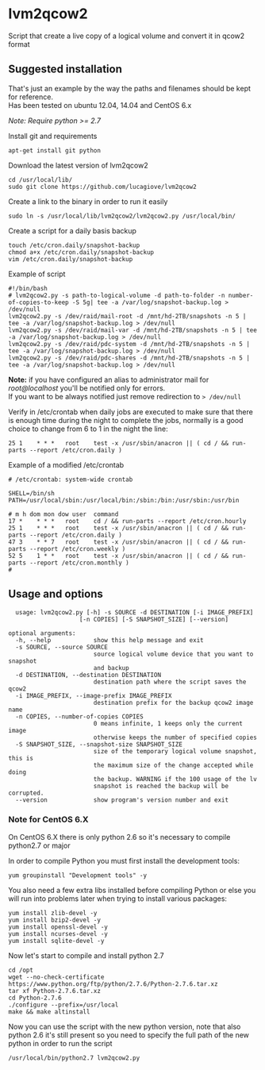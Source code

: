 # lvm2qcow2

Script that create a live copy of a logical volume and convert it in qcow2 format

## Suggested installation
That's just an example by the way the paths and filenames should be kept for
reference.  
Has been tested on ubuntu 12.04, 14.04 and CentOS 6.x

*Note: Require python >= 2.7*

Install git and requirements

    apt-get install git python

Download the latest version of lvm2qcow2

    cd /usr/local/lib/
    sudo git clone https://github.com/lucagiove/lvm2qcow2

Create a link to the binary in order to run it easily

    sudo ln -s /usr/local/lib/lvm2qcow2/lvm2qcow2.py /usr/local/bin/

Create a script for a daily basis backup

    touch /etc/cron.daily/snapshot-backup
    chmod a+x /etc/cron.daily/snapshot-backup
    vim /etc/cron.daily/snapshot-backup

Example of script
```
#!/bin/bash
# lvm2qcow2.py -s path-to-logical-volume -d path-to-folder -n number-of-copies-to-keep -S 5g| tee -a /var/log/snapshot-backup.log > /dev/null
lvm2qcow2.py -s /dev/raid/mail-root -d /mnt/hd-2TB/snapshots -n 5 | tee -a /var/log/snapshot-backup.log > /dev/null
lvm2qcow2.py -s /dev/raid/mail-var -d /mnt/hd-2TB/snapshots -n 5 | tee -a /var/log/snapshot-backup.log > /dev/null
lvm2qcow2.py -s /dev/raid/pdc-system -d /mnt/hd-2TB/snapshots -n 5 | tee -a /var/log/snapshot-backup.log > /dev/null
lvm2qcow2.py -s /dev/raid/pdc-shares -d /mnt/hd-2TB/snapshots -n 5 | tee -a /var/log/snapshot-backup.log > /dev/null
```

**Note:** if you have configured an alias to administrator mail for
_root@localhost_ you'll be notified only for errors.  
If you want to be always notified just remove redirection to `> /dev/null`

Verify in /etc/crontab when daily jobs are executed to make sure that there is
enough time during the night to complete the jobs, normally is a good choice to
change from 6 to 1 in the night the line:

    25 1    * * *   root    test -x /usr/sbin/anacron || ( cd / && run-parts --report /etc/cron.daily )

Example of a modified /etc/crontab
```
# /etc/crontab: system-wide crontab

SHELL=/bin/sh
PATH=/usr/local/sbin:/usr/local/bin:/sbin:/bin:/usr/sbin:/usr/bin

# m h dom mon dow user  command
17 *    * * *   root    cd / && run-parts --report /etc/cron.hourly
25 1    * * *   root    test -x /usr/sbin/anacron || ( cd / && run-parts --report /etc/cron.daily )
47 3    * * 7   root    test -x /usr/sbin/anacron || ( cd / && run-parts --report /etc/cron.weekly )
52 5    1 * *   root    test -x /usr/sbin/anacron || ( cd / && run-parts --report /etc/cron.monthly )
#

```

## Usage and options

```
  usage: lvm2qcow2.py [-h] -s SOURCE -d DESTINATION [-i IMAGE_PREFIX]
                    [-n COPIES] [-S SNAPSHOT_SIZE] [--version]

optional arguments:
  -h, --help            show this help message and exit
  -s SOURCE, --source SOURCE
                        source logical volume device that you want to snapshot
                        and backup
  -d DESTINATION, --destination DESTINATION
                        destination path where the script saves the qcow2
  -i IMAGE_PREFIX, --image-prefix IMAGE_PREFIX
                        destination prefix for the backup qcow2 image name
  -n COPIES, --number-of-copies COPIES
                        0 means infinite, 1 keeps only the current image
                        otherwise keeps the number of specified copies
  -S SNAPSHOT_SIZE, --snapshot-size SNAPSHOT_SIZE
                        size of the temporary logical volume snapshot, this is
                        the maximum size of the change accepted while doing
                        the backup. WARNING if the 100 usage of the lv
                        snapshot is reached the backup will be corrupted.
  --version             show program's version number and exit
```

### Note for CentOS 6.X
On CentOS 6.X there is only python 2.6 so it's necessary to compile python2.7
or major

In order to compile Python you must first install the development tools:
```
yum groupinstall "Development tools" -y
```
You also need a few extra libs installed before compiling Python or else you
will run into problems later when trying to install various packages:
```
yum install zlib-devel -y
yum install bzip2-devel -y
yum install openssl-devel -y
yum install ncurses-devel -y
yum install sqlite-devel -y
```

Now let's start to compile and install python 2.7
```
cd /opt
wget --no-check-certificate https://www.python.org/ftp/python/2.7.6/Python-2.7.6.tar.xz
tar xf Python-2.7.6.tar.xz
cd Python-2.7.6
./configure --prefix=/usr/local
make && make altinstall
```

Now you can use the script with the new python version, note that also python
2.6 it's still present so you need to specify the full path of the new python
in order to run the script
```
/usr/local/bin/python2.7 lvm2qcow2.py
```
